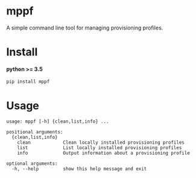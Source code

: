 # mppf

A simple command line tool for managing provisioning profiles.

# Install
#### python >= 3.5

```
pip install mppf
```
# Usage

```
usage: mppf [-h] {clean,list,info} ...

positional arguments:
  {clean,list,info}
    clean            Clean locally installed provisioning profiles
    list             List locally installed provisioning profiles
    info             Output information about a provisioning profile

optional arguments:
  -h, --help         show this help message and exit
```

